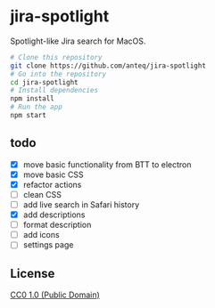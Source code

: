 # jira-spotlight

Spotlight-like Jira search for MacOS.

```bash
# Clone this repository
git clone https://github.com/anteq/jira-spotlight
# Go into the repository
cd jira-spotlight
# Install dependencies
npm install
# Run the app
npm start
```

## todo
- [x] move basic functionality from BTT to electron
- [x] move basic CSS
- [x] refactor actions
- [ ] clean CSS
- [ ] add live search in Safari history
- [x] add descriptions
- [ ] format description
- [ ] add icons
- [ ] settings page 

## License

[CC0 1.0 (Public Domain)](LICENSE.md)
